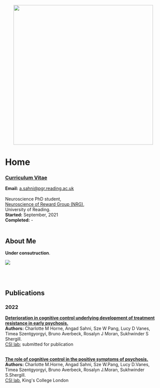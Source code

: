 
<p align="center"><img src="imgs/aarambh.png" style="height:450px"></p>

# Home
### [Curriculum Vitae](https://angadsahni93.github.io/pdfs/CV.pdf)
**Email:** <a href= "mailto: a.sahni@pgr.reading.ac.uk">a.sahni@pgr.reading.ac.uk</a> 
<br>
<br>
Neuroscience PhD student,<br>
[Neuroscience of Reward Group (NRG)](https://www.nrg-lab.co.uk/),<br> 
University of Reading.<br>
**Started:** September, 2021 <br>
**Completed:** - 
<br>
<br>

## About Me
**Under consutruction**.

![](https://c.tenor.com/v74OLsf4a7UAAAAM/agnes-sorry.gif)

<!-- My first degree was an integrated-MSc in Neuroscience from UCL. -->

<br>
<br>

## Publications

### 2022
**<u>Deterioration in cognitive control underlying development of treatment resistance in early psychosis.</u>** <br>
**Authors:** Charlotte M Horne, Angad Sahni, Sze W Pang, Lucy D Vanes, Timea Szentgyorgyi, Bruno Averbeck, Rosalyn J Moran, Sukhwinder S Shergill. <br>
[CSI lab](http://www.csilab.org/); submitted for publication
<br>
<br>

**[<u>The role of cognitive control in the positive symptoms of psychosis.</u>](https://doi.org/10.1016/j.nicl.2022.103004)** <br>
**Authors:** Charlotte M.Horne, Angad Sahni, Sze W.Pang, Lucy D.Vanes, Timea Szentgyorgyi, Bruno Averbeck, Rosalyn J.Moran, Sukhwinder S.Shergill. <br>
[CSI lab](http://www.csilab.org/), King's College London


<br>  
<br>  
<br>  
<br>  
<br>  
<br>  
